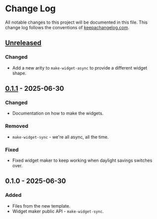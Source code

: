 # Change Log
All notable changes to this project will be documented in this file. This change log follows the conventions of [keepachangelog.com](http://keepachangelog.com/).

## [Unreleased]
### Changed
- Add a new arity to `make-widget-async` to provide a different widget shape.

## [0.1.1] - 2025-06-30
### Changed
- Documentation on how to make the widgets.

### Removed
- `make-widget-sync` - we're all async, all the time.

### Fixed
- Fixed widget maker to keep working when daylight savings switches over.

## 0.1.0 - 2025-06-30
### Added
- Files from the new template.
- Widget maker public API - `make-widget-sync`.

[Unreleased]: https://github.com/brianwitte/plant-reader/compare/0.1.1...HEAD
[0.1.1]: https://github.com/brianwitte/plant-reader/compare/0.1.0...0.1.1
